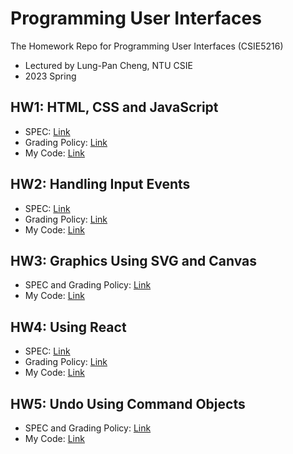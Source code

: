 # Programming User Interfaces
The Homework Repo for Programming User Interfaces (CSIE5216)
- Lectured by Lung-Pan Cheng, NTU CSIE
- 2023 Spring

## HW1: HTML, CSS and JavaScript
- SPEC: [Link](https://hackmd.io/@JzlEUD93ThWqJ7ZGOqTbeQ/Sk1OTRcJn)
- Grading Policy: [Link](https://hackmd.io/@JzlEUD93ThWqJ7ZGOqTbeQ/rkD7UmVl3)
- My Code: [Link](https://github.com/orangeorangehuang/Programming-User-Interfaces/tree/main/hw1-html-css-and-javascript)

## HW2: Handling Input Events
- SPEC: [Link](https://hackmd.io/@akairisu/HkUibgmx3)
- Grading Policy: [Link](https://hackmd.io/@akairisu/ryyVbjSg3)
- My Code: [Link](https://github.com/orangeorangehuang/Programming-User-Interfaces/tree/main/hw2-handling-input-events)

## HW3: Graphics Using SVG and Canvas
- SPEC and Grading Policy: [Link](https://hackmd.io/@JzlEUD93ThWqJ7ZGOqTbeQ/BJCaySVl3)
- My Code: [Link](https://github.com/orangeorangehuang/Programming-User-Interfaces/tree/main/hw3-graphics-using-svg-and-canvas)

## HW4: Using React
- SPEC: [Link](https://hackmd.io/@akairisu/ByGFeGdZh)
- Grading Policy: [Link](https://hackmd.io/@akairisu/S189Qz5-h)
- My Code: [Link](https://github.com/orangeorangehuang/Programming-User-Interfaces/tree/main/hw4-using-react)

## HW5: Undo Using Command Objects
- SPEC and Grading Policy: [Link](https://hackmd.io/@JzlEUD93ThWqJ7ZGOqTbeQ/Hk_Dxn0en)
- My Code: [Link](https://github.com/orangeorangehuang/Programming-User-Interfaces/tree/main/hw5-undo-using-command-objects)
